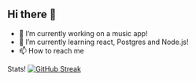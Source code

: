 ## Hi there 👋

- 🔭 I’m currently working on a music app!
- 🌱 I’m currently learning react, Postgres and Node.js!
- 📫 How to reach me

Stats!
<a href="https://git.io/streak-stats"><img src="https://streak-stats.demolab.com?user=stowe1&theme=dark" alt="GitHub Streak" /></a>
